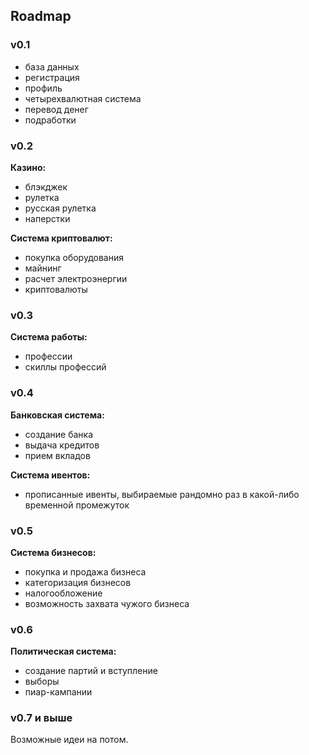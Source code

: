 ## Roadmap

### v0.1
- база данных
- регистрация
- профиль
- четырехвалютная система
- перевод денег
- подработки

### v0.2
**Казино:**
- блэкджек
- рулетка
- русская рулетка
- наперстки

**Система криптовалют:**
- покупка оборудования
- майнинг
- расчет электроэнергии
- криптовалюты

### v0.3
**Система работы:**
- профессии
- скиллы профессий

### v0.4
**Банковская система:**
- создание банка
- выдача кредитов
- прием вкладов

**Система ивентов:**
- прописанные ивенты, выбираемые рандомно раз в какой-либо временной промежуток

### v0.5
**Система бизнесов:**
- покупка и продажа бизнеса
- категоризация бизнесов
- налогообложение
- возможность захвата чужого бизнеса

### v0.6
**Политическая система:**
- создание партий и вступление
- выборы
- пиар-кампании

### v0.7 и выше
Возможные идеи на потом.
